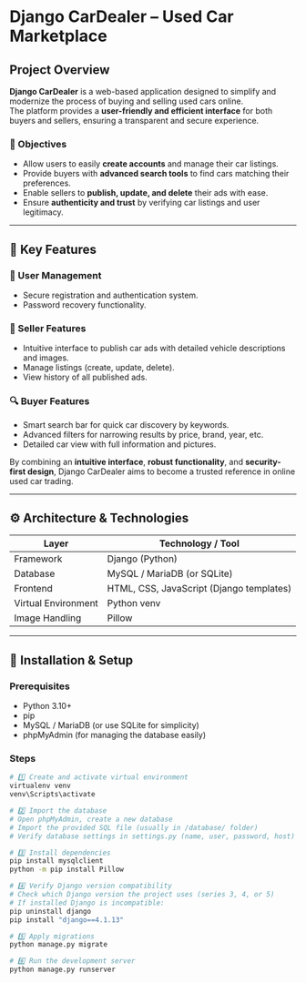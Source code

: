 # Django CarDealer – Used Car Marketplace

## Project Overview

**Django CarDealer** is a web-based application designed to simplify and modernize the process of buying and selling used cars online.  
The platform provides a **user-friendly and efficient interface** for both buyers and sellers, ensuring a transparent and secure experience.

### 🎯 Objectives
- Allow users to easily **create accounts** and manage their car listings.  
- Provide buyers with **advanced search tools** to find cars matching their preferences.  
- Enable sellers to **publish, update, and delete** their ads with ease.  
- Ensure **authenticity and trust** by verifying car listings and user legitimacy.

---

## 🧩 Key Features

### 👤 User Management
- Secure registration and authentication system.  
- Password recovery functionality.  

### 🚗 Seller Features
- Intuitive interface to publish car ads with detailed vehicle descriptions and images.  
- Manage listings (create, update, delete).  
- View history of all published ads.  

### 🔍 Buyer Features
- Smart search bar for quick car discovery by keywords.  
- Advanced filters for narrowing results by price, brand, year, etc.  
- Detailed car view with full information and pictures.  

By combining an **intuitive interface**, **robust functionality**, and **security-first design**, Django CarDealer aims to become a trusted reference in online used car trading.

---

## ⚙️ Architecture & Technologies

| Layer               | Technology / Tool                          |
|--------------------|--------------------------------------------|
| Framework           | Django (Python)                            |
| Database            | MySQL / MariaDB (or SQLite)                |
| Frontend            | HTML, CSS, JavaScript (Django templates)  |
| Virtual Environment | Python venv                                |
| Image Handling      | Pillow                                     |

---

## 🚀 Installation & Setup

### Prerequisites
- Python 3.10+  
- pip  
- MySQL / MariaDB (or use SQLite for simplicity)  
- phpMyAdmin (for managing the database easily)

### Steps

```bash
# 1️⃣ Create and activate virtual environment
virtualenv venv
venv\Scripts\activate

# 2️⃣ Import the database
# Open phpMyAdmin, create a new database
# Import the provided SQL file (usually in /database/ folder)
# Verify database settings in settings.py (name, user, password, host)

# 3️⃣ Install dependencies
pip install mysqlclient
python -m pip install Pillow

# 4️⃣ Verify Django version compatibility
# Check which Django version the project uses (series 3, 4, or 5)
# If installed Django is incompatible:
pip uninstall django
pip install "django==4.1.13"

# 5️⃣ Apply migrations
python manage.py migrate

# 6️⃣ Run the development server
python manage.py runserver
